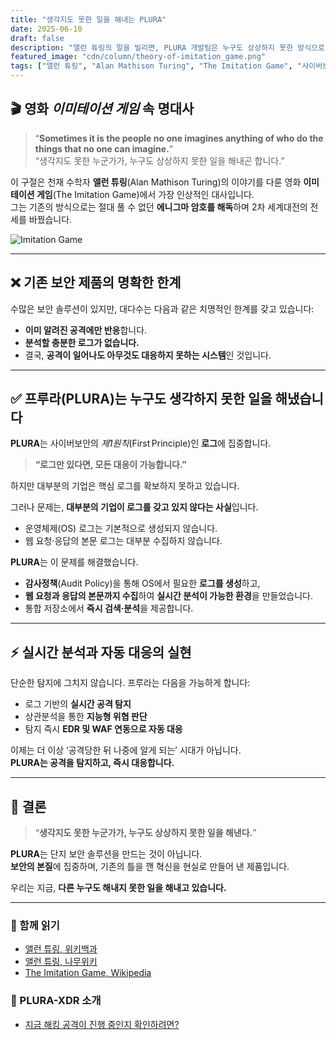```yaml
---
title: "생각지도 못한 일을 해내는 PLURA"
date: 2025-06-10
draft: false
description: "앨런 튜링의 말을 빌리면, PLURA 개발팀은 누구도 상상하지 못한 방식으로 해킹에 대응하는 혁신적 보안 기술을 만들었습니다."
featured_image: "cdn/column/theory-of-imitation_game.png"
tags: ["앨런 튜링", "Alan Mathison Turing", "The Imitation Game", "사이버보안", "이미테이션게임", "로그기반보안", "큐비트시큐리티"]
---
```


## 🎬 영화 *이미테이션 게임* 속 명대사

> “**Sometimes it is the people no one imagines anything of who do the things that no one can imagine.**”  
> “생각지도 못한 누군가가, 누구도 상상하지 못한 일을 해내곤 합니다.”

이 구절은 천재 수학자 **앨런 튜링**(Alan Mathison Turing)의 이야기를 다룬 영화 **이미테이션 게임**(The Imitation Game)에서 가장 인상적인 대사입니다.  
그는 기존의 방식으로는 절대 풀 수 없던 **에니그마 암호를 해독**하며 2차 세계대전의 전세를 바꿨습니다.

![Imitation Game](https://blog.plura.io/cdn/column/theory-of-imitation_game.png)

<!--more-->

---

## ❌ 기존 보안 제품의 명확한 한계

수많은 보안 솔루션이 있지만, 대다수는 다음과 같은 치명적인 한계를 갖고 있습니다:

- **이미 알려진 공격에만 반응**합니다.  
- **분석할 충분한 로그가 없습니다.**  
- 결국, **공격이 일어나도 아무것도 대응하지 못하는 시스템**인 것입니다.

---

## ✅ 프루라(PLURA)는 누구도 생각하지 못한 일을 해냈습니다

**PLURA**는 사이버보안의 *제1원칙*(First Principle)인 **로그**에 집중합니다. 

> **“로그만 있다면, 모든 대응이 가능합니다.”**

하지만 대부분의 기업은 핵심 로그를 확보하지 못하고 있습니다.

그러나 문제는, **대부분의 기업이 로그를 갖고 있지 않다는 사실**입니다.

- 운영체제(OS) 로그는 기본적으로 생성되지 않습니다.  
- 웹 요청·응답의 본문 로그는 대부분 수집하지 않습니다.

**PLURA**는 이 문제를 해결했습니다.  

- **감사정책**(Audit Policy)을 통해 OS에서 필요한 **로그를 생성**하고,  
- **웹 요청과 응답의 본문까지 수집**하여 **실시간 분석이 가능한 환경**을 만들었습니다.
- 통합 저장소에서 **즉시 검색·분석**을 제공합니다.

---

## ⚡ 실시간 분석과 자동 대응의 실현

단순한 탐지에 그치지 않습니다. 프루라는 다음을 가능하게 합니다:

- 로그 기반의 **실시간 공격 탐지**  
- 상관분석을 통한 **지능형 위협 판단**  
- 탐지 즉시 **EDR 및 WAF 연동으로 자동 대응**

이제는 더 이상 ‘공격당한 뒤 나중에 알게 되는’ 시대가 아닙니다.  
**PLURA는 공격을 탐지하고, 즉시 대응합니다.**

---

## 🏁 결론

> “**생각지도 못한 누군가가, 누구도 상상하지 못한 일을 해낸다.**”

**PLURA**는 단지 보안 솔루션을 만드는 것이 아닙니다.  
**보안의 본질**에 집중하며, 기존의 틀을 깬 혁신을 현실로 만들어 낸 제품입니다.

우리는 지금, **다른 누구도 해내지 못한 일을 해내고 있습니다.**

---

### 📖 함께 읽기
- [앨런 튜링, 위키백과](https://ko.wikipedia.org/wiki/%EC%95%A8%EB%9F%B0_%ED%8A%9C%EB%A7%81)
- [앨런 튜링, 나무위키](https://namu.wiki/w/%EC%95%A8%EB%9F%B0%20%ED%8A%9C%EB%A7%81)
- [The Imitation Game, Wikipedia](https://en.wikipedia.org/wiki/The_Imitation_Game)

### 🚀 PLURA-XDR 소개
- [지금 해킹 공격이 진행 중인지 확인하려면?](https://blog.plura.io/ko/column/why-plura-xdr-merit/)

